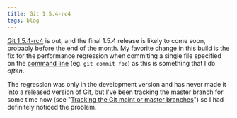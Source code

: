 ```yaml
---
title: Git 1.5.4-rc4
tags: blog
---
```


[Git 1.5.4-rc4](http://wincent.com/wiki/Git%201.5.4-rc4) is out, and the final 1.5.4 release is likely to come soon, probably before the end of the month. My favorite change in this build is the fix for the performance regression when commiting a single file specified on the [command line](http://wincent.com/wiki/command%20line) (eg. `git commit foo`) as this is something that I do _often_.

The regression was only in the development version and has never made it into a released version of [Git](http://wincent.com/wiki/Git), but I've been tracking the master branch for some time now (see "[Tracking the Git maint or master branches](http://wincent.com/wiki/Tracking%20the%20Git%20maint%20or%20master%20branches)") so I had definitely noticed the problem.
